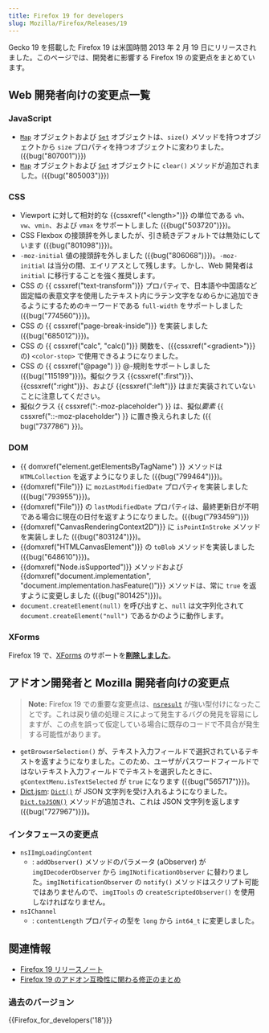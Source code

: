 ```yaml
---
title: Firefox 19 for developers
slug: Mozilla/Firefox/Releases/19
---
```


Gecko 19 を搭載した Firefox 19 は米国時間 2013 年 2 月 19 日にリリースされました。このページでは、開発者に影響する Firefox 19 の変更点をまとめています。

## Web 開発者向けの変更点一覧

### JavaScript

- [`Map`](/ja/docs/JavaScript/Reference/Global_Objects/Map) オブジェクトおよび [`Set`](/ja/docs/JavaScript/Reference/Global_Objects/Set) オブジェクトは、`size()` メソッドを持つオブジェクトから `size` プロパティを持つオブジェクトに変わりました。({{bug("807001")}})
- [`Map`](/ja/docs/JavaScript/Reference/Global_Objects/Map) オブジェクトおよび [`Set`](/ja/docs/JavaScript/Reference/Global_Objects/Set) オブジェクトに `clear()` メソッドが追加されました。({{bug("805003")}})

### CSS

- Viewport に対して相対的な {{cssxref("&lt;length&gt;")}} の単位である `vh`、`vw`、`vmin`、および `vmax` をサポートしました ({{bug("503720")}})。
- CSS Flexbox の接頭辞を外しましたが、引き続きデフォルトでは無効にしています ({{bug("801098")}})。
- `-moz-initial` 値の接頭辞を外しました ({{bug("806068")}})。`-moz-initial` は当分の間、エイリアスとして残します。しかし、Web 開発者は `initial` に移行することを強く推奨します。
- CSS の {{ cssxref("text-transform")}} プロパティで、日本語や中国語など固定幅の表意文字を使用したテキスト内にラテン文字をなめらかに追加できるようにするためのキーワードである `full-width` をサポートしました({{bug("774560")}})。
- CSS の {{ cssxref("page-break-inside")}} を実装しました ({{bug("685012")}})。
- CSS の {{ cssxref("calc", "calc()")}} 関数を、({{cssxref("&lt;gradient&gt;")}} の) `<color-stop>` で使用できるようになりました。
- CSS の {{ cssxref("@page") }} @-規則をサポートしました ({{bug("115199")}})。擬似クラス {{cssxref(":first")}}、{{cssxref(":right")}}、および {{cssxref(":left")}} はまだ実装されていないことに注意してください。
- 擬似クラス {{ cssxref(":-moz-placeholder") }} は、擬似*要素* {{ cssxref("::-moz-placeholder") }} に置き換えられました ({{ bug("737786") }})。

### DOM

- {{ domxref("element.getElementsByTagName") }} メソッドは `HTMLCollection` を返すようになりました ({{bug("799464")}})。
- {{domxref("File")}} に `mozLastModifiedDate` プロパティを実装しました ({{bug("793955")}})。
- {{domxref("File")}} の `lastModifiedDate` プロパティは、最終更新日が不明である場合に現在の日付を返すようになりました。({{bug("793459")}})
- {{domxref("CanvasRenderingContext2D")}} に `isPointInStroke` メソッドを実装しました ({{bug("803124")}})。
- {{domxref("HTMLCanvasElement")}} の `toBlob` メソッドを実装しました ({{bug("648610")}})。
- {{domxref("Node.isSupported")}} メソッドおよび {{domxref("document.implementation", "document.implementation.hasFeature()")}} メソッドは、常に `true` を返すように変更しました ({{bug("801425")}})。
- `document.createElement(null)` を呼び出すと、`null` は文字列化されて `document.createElement("null")` であるかのように動作します。

### XForms

Firefox 19 で、[XForms](/ja/docs/XForms) のサポートを[**削除しました**](http://www.philipp-wagner.com/blog/2011/07/the-future-of-mozilla-xforms/)。

## アドオン開発者と Mozilla 開発者向けの変更点

> **Note:** Firefox 19 での重要な変更点は、[`nsresult`](/ja/docs/XPCOM_API_Reference/nsresult) が強い型付けになったことです。これは戻り値の処理ミスによって発生するバグの発見を容易にしますが、この点を誤って仮定している場合に既存のコードで不具合が発生する可能性があります。

- `getBrowserSelection()` が、テキスト入力フィールドで選択されているテキストを返すようになりました。このため、ユーザがパスワードフィールドではないテキスト入力フィールドでテキストを選択したときに、`gContextMenu.isTextSelected` が `true` になります ({{bug("565717")}})。
- [Dict.jsm](/ja/docs/Mozilla/JavaScript_code_modules/Dict.jsm): [`Dict()`](/ja/docs/Mozilla/JavaScript_code_modules/Dict.jsm#Creating_a_dictionary) が JSON 文字列を受け入れるようになりました。[`Dict.toJSON()`](</ja/docs/Mozilla/JavaScript_code_modules/Dict.jsm#toJSON()>) メソッドが追加され、これは JSON 文字列を返します ({{bug("727967")}})。

### インタフェースの変更点

- `nsIImgLoadingContent`
  - : `addObserver()` メソッドのパラメータ (aObserver) が `imgIDecoderObserver` から `imgINotificationObserver` に替わりました。`imgINotificationObserver` の `notify()` メソッドはスクリプト可能ではありませんので、`imgITools` の `createScriptedObserver()` を使用しなければなりません。
- `nsIChannel`
  - : `contentLength` プロパティの型を `long` から `int64_t` に変更しました。

## 関連情報

- [Firefox 19 リリースノート](http://www.mozilla.jp/firefox/19.0/releasenotes/)
- [Firefox 19 のアドオン互換性に関わる修正のまとめ](https://dev.mozilla.jp/2013/02/firefox-19-addon-compatibility/)

### 過去のバージョン

{{Firefox_for_developers('18')}}
